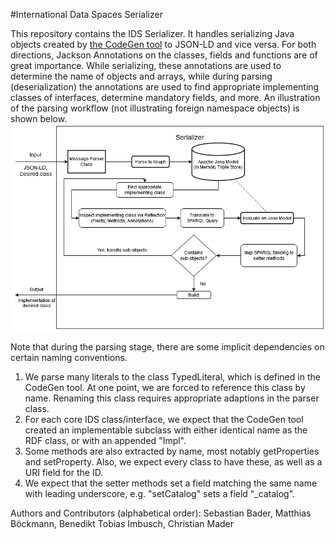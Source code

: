 #International Data Spaces Serializer

This repository contains the IDS Serializer.
It handles serializing Java objects created by [the CodeGen tool](https://jira.iais.fraunhofer.de/stash/projects/ICTSL/repos/ids-infomodel-codegen/browse) to JSON-LD and vice versa.
For both directions, Jackson Annotations on the classes, fields and functions are of great importance.
While serializing, these annotations are used to determine the name of objects and arrays, while during parsing (deserialization) the annotations are used to find appropriate implementing classes of interfaces, determine mandatory fields, and more.
An illustration of the parsing workflow (not illustrating foreign namespace objects) is shown below.
![Parser Workflow](documentation/workflow/Parser_Workflow.png)

Note that during the parsing stage, there are some implicit dependencies on certain naming conventions.
1) We parse many literals to the class TypedLiteral, which is defined in the CodeGen tool. At one point, we are forced to reference this class by name. Renaming this class requires appropriate adaptions in the parser class.
2) For each core IDS class/interface, we expect that the CodeGen tool created an implementable subclass with either identical name as the RDF class, or with an appended "Impl".
3) Some methods are also extracted by name, most notably getProperties and setProperty. Also, we expect every class to have these, as well as a URI field for the ID.
4) We expect that the setter methods set a field matching the same name with leading underscore, e.g. "setCatalog" sets a field "_catalog".


Authors and Contributors (alphabetical order): Sebastian Bader, Matthias Böckmann, Benedikt Tobias Imbusch, Christian Mader